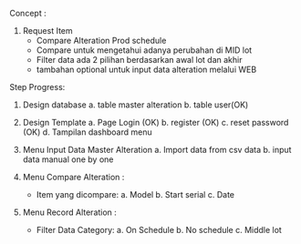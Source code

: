 Concept :

1. Request Item
    - Compare Alteration Prod schedule
    - Compare untuk mengetahui adanya perubahan di MID lot
    - Filter data ada 2 pilihan berdasarkan awal lot dan akhir 
    - tambahan optional untuk input data alteration melalui WEB


Step Progress: 
1. Design database
    a. table master alteration
    b. table user(OK)

2. Design Template
    a. Page Login (OK)
    b. register (OK)
    c. reset password (OK)
    d. Tampilan dashboard menu

3. Menu Input Data Master Alteration
    a. Import data from csv data
    b. input data manual one by one 

4. Menu Compare Alteration :
    - Item yang dicompare:
    a. Model 
    b. Start serial
    c. Date

5. Menu Record Alteration :
    - Filter Data Category:
    a. On Schedule
    b. No schedule
    c. Middle lot






